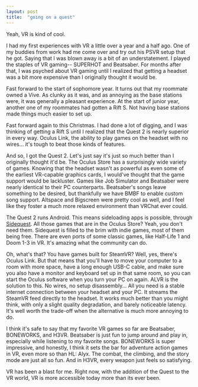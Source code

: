 ```yaml
---
layout: post
title:  "going on a quest"
---
```


Yeah, VR is kind of cool.

I had my first experiences with VR a little over a year and a half ago. One of my buddies from work had me come over and try out his PSVR setup that he got. Saying that I was blown away is a bit of an understatement. I played the staples of VR gaming-- SUPERHOT and Beatsaber. For months after that, I was psyched about VR gaming until I realized that getting a headset was a bit more expensive than I originally thought it would be.

Fast forward to the start of sophomore year. It turns out that my roommate owned a Vive. As clunky as it was, and as annoying as the base stations were, it was generally a pleasant experience. At the start of junior year, another one of my roommates had gotten a Rift S. Not having base stations made things much easier to set up.

Fast forward again to this Christmas. I had done a lot of digging, and I was thinking of getting a Rift S until I realized that the Quest 2 is nearly superior in every way. Oculus Link, the ability to play games on the headset with no wires... it's tough to beat those kinds of features.

And so, I got the Quest 2. Let's just say it's just so much better than I originally thought it'd be. The Oculus Store has a surprisingly wide variety of games. Knowing that the headset wasn't as powerful as even some of the earliest VR-capable graphics cards, I would've thought that the game support would be lackluster. Games like Job Simulator and Beatsaber were nearly identical to their PC counterparts. Beatsaber's songs leave something to be desired, but thankfully we have BMBF to enable custom song support. Altspace and Bigscreen were pretty cool as well, and I feel like they foster a much more relaxed environment than VRChat ever could.

The Quest 2 runs Android. This means sideloading apps is possible, through [Sidequest](https://sidequestvr.com/). All those games that are in the Oculus Store? Yeah, you don't need them. Sidequest is filled to the brim with indie games, most of them being free. There are even ports of some classic games, like Half-Life 1 and Doom 1-3 in VR. It's amazing what the community can do.

Oh, what's that? You have games built for SteamVR? Well, yes, there's Oculus Link. But that means that you'll have to move your computer to a room with more space, have a long enough USB-C cable, and make sure you also have a monitor and keyboard set up in that same room, so you can start the Oculus software when you turn your PC on again. ALVR is the solution to this. No wires, no setup disassembly... All you need is a stable internet connection between your headset and your PC. It streams the SteamVR feed directly to the headset. It works much better than you might think, with only a slight quality degradation, and barely noticeable latency. It's well worth the trade-off when the alternative is much more annoying to do.

I think it's safe to say that my favorite VR games so far are Beatsaber, BONEWORKS, and H3VR. Beatsaber is just fun to jump around and play in, especially while listening to my favorite songs. BONEWORKS is super impressive, and honestly, I think it sets the bar for adventure action games in VR, even more so than HL: Alyx. The combat, the climbing, and the story mode are just all so fun. And in H3VR, every weapon just feels so satisfying.

VR has been a blast for me. Right now, with the addition of the Quest to the VR world, VR is more accessible today more than its ever been.

